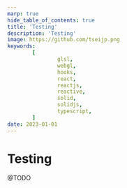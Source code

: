 ```yaml
---
marp: true
hide_table_of_contents: true
title: 'Testing'
description: 'Testing'
image: https://github.com/tseijp.png
keywords:
        [
                glsl,
                webgl,
                hooks,
                react,
                reactjs,
                reactive,
                solid,
                solidjs,
                typescript,
        ]
date: 2023-01-01
---
```


# Testing

@TODO
